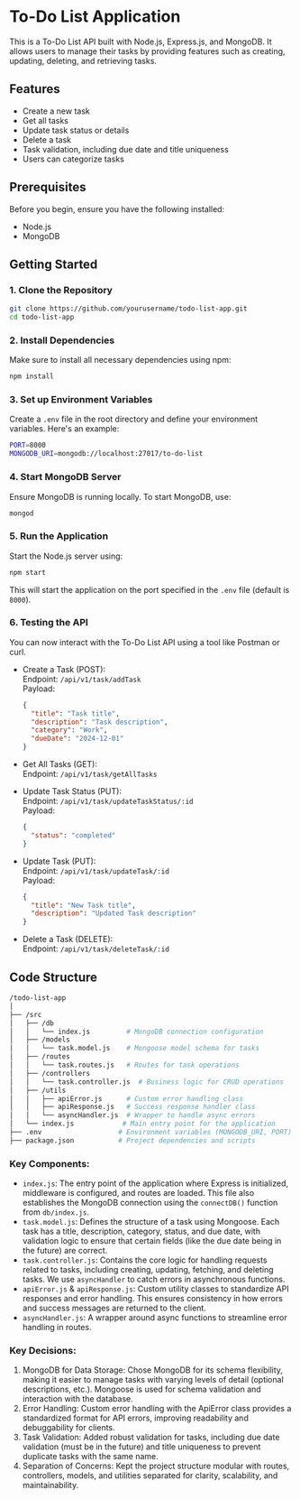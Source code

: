 # To-Do List Application

This is a To-Do List API built with Node.js, Express.js, and MongoDB. It allows users to manage their tasks by providing features such as creating, updating, deleting, and retrieving tasks.

## Features
- Create a new task
- Get all tasks
- Update task status or details
- Delete a task
- Task validation, including due date and title uniqueness
- Users can categorize tasks

## Prerequisites
Before you begin, ensure you have the following installed:
- Node.js
- MongoDB

## Getting Started

### 1. Clone the Repository
```bash
git clone https://github.com/yourusername/todo-list-app.git
cd todo-list-app
```

### 2. Install Dependencies
Make sure to install all necessary dependencies using npm:
```bash
npm install
```

### 3. Set up Environment Variables
Create a ```.env``` file in the root directory and define your environment variables. Here's an example:
```bash
PORT=8000
MONGODB_URI=mongodb://localhost:27017/to-do-list
```

### 4. Start MongoDB Server
Ensure MongoDB is running locally. To start MongoDB, use:
```bash
mongod
```

### 5. Run the Application
Start the Node.js server using:
```bash
npm start
```
This will start the application on the port specified in the ```.env``` file (default is ```8000```).

### 6. Testing the API
You can now interact with the To-Do List API using a tool like Postman or curl.
- Create a Task (POST):  
  Endpoint: ```/api/v1/task/addTask```   
  Payload:
  ```json
  {
    "title": "Task title",
    "description": "Task description",
    "category": "Work",
    "dueDate": "2024-12-01"
  }
  ```

- Get All Tasks (GET):  
  Endpoint: ```/api/v1/task/getAllTasks```   

- Update Task Status (PUT):  
  Endpoint: ```/api/v1/task/updateTaskStatus/:id```   
  Payload:
  ```json
  {
    "status": "completed"
  }
  ```

- Update Task (PUT):  
  Endpoint: ```/api/v1/task/updateTask/:id```   
  Payload:
  ```json
  {
    "title": "New Task title",
    "description": "Updated Task description"
  }
  ```

- Delete a Task (DELETE):  
  Endpoint: ```/api/v1/task/deleteTask/:id```  

  
## Code Structure  
```bash
/todo-list-app
│
├── /src
│   ├── /db
│   │   └── index.js         # MongoDB connection configuration
│   ├── /models
│   │   └── task.model.js    # Mongoose model schema for tasks
│   ├── /routes
│   │   └── task.routes.js   # Routes for task operations
│   ├── /controllers
│   │   └── task.controller.js  # Business logic for CRUD operations
│   ├── /utils
│   │   ├── apiError.js      # Custom error handling class
│   │   ├── apiResponse.js   # Success response handler class
│   │   └── asyncHandler.js  # Wrapper to handle async errors
│   └── index.js            # Main entry point for the application
├── .env                   # Environment variables (MONGODB_URI, PORT)
├── package.json           # Project dependencies and scripts
```

### Key Components:
- ```index.js```: The entry point of the application where Express is initialized, middleware is configured, and routes are loaded. This file also establishes the MongoDB connection using the ```connectDB()``` function from ```db/index.js```.
- ```task.model.js```: Defines the structure of a task using Mongoose. Each task has a title, description, category, status, and due date, with validation logic to ensure that certain fields (like the due date being in the future) are correct.
- ```task.controller.js```: Contains the core logic for handling requests related to tasks, including creating, updating, fetching, and deleting tasks. We use ```asyncHandler``` to catch errors in asynchronous functions.
- ```apiError.js``` & ```apiResponse.js```: Custom utility classes to standardize API responses and error handling. This ensures consistency in how errors and success messages are returned to the client.
- ```asyncHandler.js```: A wrapper around async functions to streamline error handling in routes.

### Key Decisions:
1. MongoDB for Data Storage: Chose MongoDB for its schema flexibility, making it easier to manage tasks with varying levels of detail (optional descriptions, etc.). Mongoose is used for schema validation and interaction with the database.
2. Error Handling: Custom error handling with the ApiError class provides a standardized format for API errors, improving readability and debuggability for clients.
3. Task Validation: Added robust validation for tasks, including due date validation (must be in the future) and title uniqueness to prevent duplicate tasks with the same name.
4. Separation of Concerns: Kept the project structure modular with routes, controllers, models, and utilities separated for clarity, scalability, and maintainability.

